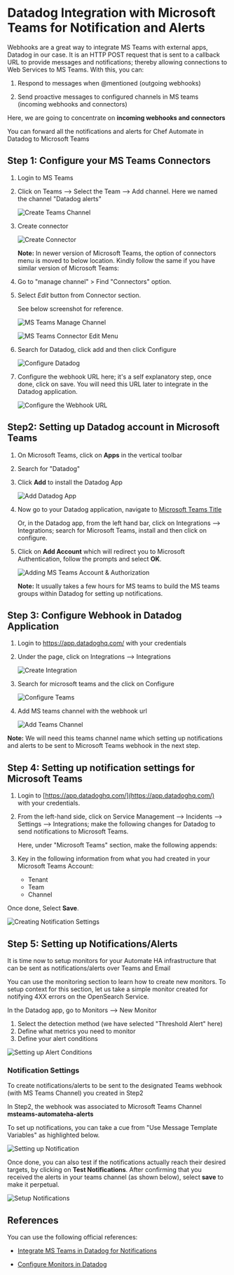 # Datadog Integration with Microsoft Teams for Notification and Alerts

Webhooks are a great way to integrate MS Teams with external apps, Datadog in our case. It is an HTTP POST request that is sent to a callback URL to provide messages and notifications; thereby allowing connections to Web Services to MS Teams. With this, you can:

1. Respond to messages when @mentioned (outgoing webhooks)

1. Send proactive messages to configured channels in MS teams (incoming webhooks and connectors)

Here, we are going to concentrate on **incoming webhooks and connectors**

You can forward all the notifications and alerts for Chef Automate in Datadog to Microsoft Teams

## Step 1: Configure your MS Teams Connectors

1. Login to MS Teams
1. Click on Teams --> Select the Team --> Add channel. Here we named the channel "Datadog alerts"

    ![Create Teams Channel](Images/Create-Teams-Channel.png)

1. Create connector

    ![Create Connector](Images/Creating-Connectors.png)

    **Note:** In newer version of Microsoft Teams, the option of connectors menu is moved to below location. Kindly follow the same if you have similar version of Microsoft Teams:

1. Go to "manage channel" > Find "Connectors" option.
1. Select *Edit* button from Connector section.

    See below screenshot for reference.

    ![MS Teams Manage Channel](Images/DataDog-Teams-ManageChannel.png)

    ![MS Teams Connector Edit Menu](Images/DataDog-Teams-ConnectorMenu.png)

1. Search for Datadog, click add and then click Configure

    ![Configure Datadog](Images/Configure-Datadog-Teams.png)

1. Configure the webhook URL here; it's a self explanatory step, once done, click on save. You will need this URL later to integrate in the Datadog application.

    ![Configure the Webhook URL](Images/Datadog-webhook-url.png)

## Step2: Setting up Datadog account in Microsoft Teams

1. On Microsoft Teams, click on **Apps** in the vertical toolbar

1. Search for "Datadog"

1. Click **Add** to install the Datadog App

    ![Add Datadog App](Images/Add-Datadog-on-Teams.png)

1. Now go to your Datadog application, navigate to [Microsoft Teams Title](https://app.datadoghq.com/account/settings?_gl=1*2j0s4k*_gcl_au*MjYxMTI0MTE2LjE2ODYyMDIwNDQ.*_ga*MjEyMDkyMzE0Mi4xNjg2MjAyMDQ0*_ga_KN80RDFSQK*MTY4Njk0NDc1MS4xMi4xLjE2ODY5NDQ3NzguMzMuMC4w*_fplc*RVglMkIxRzJRUmRCWjB2em8lMkZ0Z0Q1U05FN1l0UVNHUDYwU2tsQ3VIeTVFZ2Naa1kzY3lhYnBhSWU5bzNPYWREWWlWS245VlJqdndKN1ZNZlR5bk1rRERhbExMMzByNCUyRlMlMkY2a0dJdHAyNWxrQnYwNHZHa1U2VkhnSUJrWjNpdkElM0QlM0Q.#integrations/microsoft-teams)

    Or, in the Datadog app, from the left hand bar, click on Integrations --> Integrations; search for Microsoft Teams, install and then click on configure.

1. Click on **Add Account** which will redirect you to Microsoft Authentication, follow the prompts and select **OK**.

    ![Adding MS Teams Account & Authorization](Images/Authorize-Integration-Datadog-MSteams.png)

    **Note:** It usually takes a few hours for MS teams to build the MS teams groups within Datadog for setting up notifications.

## Step 3: Configure Webhook in Datadog Application

1. Login to https://app.datadoghq.com/ with your credentials

1. Under the page, click on Integrations --> Integrations

    ![Create Integration](Images/Create-Integrations.png)

1. Search for microsoft teams and the click on Configure

    ![Configure Teams](Images/Datadog-Integrations.png)

1. Add MS teams channel with the webhook url

    ![Add Teams Channel](Images/Add-Teams-Channel.png)

**Note:** We will need this teams channel name which setting up notifications and alerts to be sent to Microsoft Teams webhook in the next step.

## Step 4: Setting up notification settings for Microsoft Teams

1. Login to [https://app.datadoghq.com/](https://app.datadoghq.com/) with your credentials.

1. From the left-hand side, click on Service Management --> Incidents --> Settings --> Integrations; make the following changes for Datadog to send notifications to Microsoft Teams.

    Here, under "Microsoft Teams" section, make the following appends:

1. Key in the following information from what you had created in your Microsoft Teams Account:

    * Tenant
    * Team
    * Channel

Once done, Select **Save**.

![Creating Notification Settings](Images/Creating-Notification-Settings.png)

## Step 5: Setting up Notifications/Alerts

It is time now to setup monitors for your Automate HA infrastructure that can be sent as notifications/alerts over Teams and Email

You can use the monitoring section to learn how to create new monitors. To setup context for this section, let us take a simple monitor created for notifying 4XX errors on the OpenSearch Service.

In the Datadog app, go to Monitors --> New Monitor

1. Select the detection method (we have selected "Threshold Alert" here)
1. Define what metrics you need to monitor
1. Define your alert conditions

![Setting up Alert Conditions](Images/Setting-up-Alert.png)

### Notification Settings

To create notifications/alerts to be sent to the designated Teams webhook (with MS Teams Channel) you created in Step2

In Step2, the webhook was associated to Microsoft Teams Channel **msteams-automateha-alerts**

To set up notifications, you can take a cue from "Use Message Template Variables" as highlighted below.

![Setting up Notification](Images/Setting-up-Notifications.png)

Once done, you can also test if the notifications actually reach their desired targets, by clicking on **Test Notifications**. After confirming that you received the alerts in your teams channel (as shown below), select **save** to make it perpetual.

![Setup Notifications](Images/Teams-Notification.png)

## References

You can use the following official references:

* [Integrate MS Teams in Datadog for Notifications](https://docs.datadoghq.com/integrations/microsoft_teams/#send-monitor-notifications-to-a-microsoft-teams-channel)

* [Configure Monitors in Datadog](https://docs.datadoghq.com/monitors/configuration/?tab=thresholdalert#notify-your-team)
